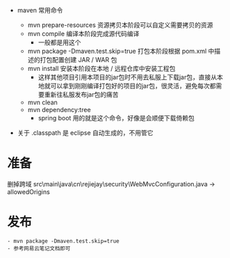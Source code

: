- maven 常用命令
    - mvn prepare-resources 资源拷贝本阶段可以自定义需要拷贝的资源
    - mvn compile 编译本阶段完成源代码编译
        - 一般都是用这个
    - mvn package -Dmaven.test.skip=true 打包本阶段根据 pom.xml 中描述的打包配置创建 JAR / WAR 包
    - mvn install 安装本阶段在本地 / 远程仓库中安装工程包
        - 这样其他项目引用本项目的jar包时不用去私服上下载jar包，直接从本地就可以拿到刚刚编译打包好的项目的jar包，很灵活，避免每次都需要重新往私服发布jar包的痛苦
    - mvn clean
    - mvn dependency:tree
    	- spring boot 用的就是这个命令，好像是会顺便下载倚赖包

- 关于 .classpath 是 eclipse 自动生成的，不用管它    

# 准备
删掉跨域 
src\main\java\cn\rejiejay\security\WebMvcConfiguration.java -> allowedOrigins   

# 发布
    - mvn package -Dmaven.test.skip=true
    - 参考网易云笔记文档即可